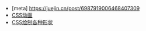 * [meta] https://juejin.cn/post/6987919006468407309
* [CSS动画](https://juejin.cn/post/6844903615920898056)
* [CSS绘制各种形状](https://juejin.cn/post/6844903809064386567)
